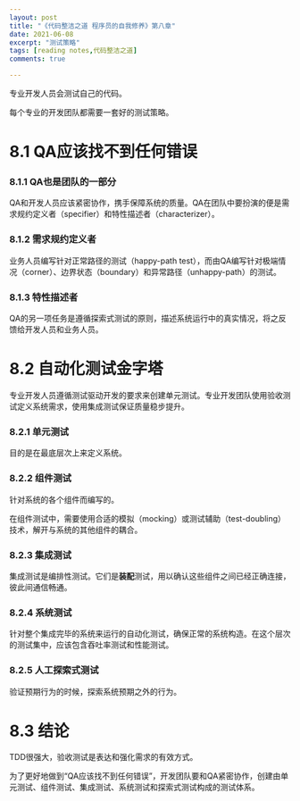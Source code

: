```yaml
---
layout: post
title: "《代码整洁之道 程序员的自我修养》第八章"
date: 2021-06-08
excerpt: "测试策略"                 
tags: [reading notes,代码整洁之道]
comments: true

---
```














专业开发人员会测试自己的代码。

每个专业的开发团队都需要一套好的测试策略。

# 8.1 QA应该找不到任何错误

### 8.1.1 QA也是团队的一部分

QA和开发人员应该紧密协作，携手保障系统的质量。QA在团队中要扮演的便是需求规约定义者（specifier）和特性描述者（characterizer）。

### 8.1.2 需求规约定义者

业务人员编写针对正常路径的测试（happy-path test），而由QA编写针对极端情况（corner）、边界状态（boundary）和异常路径（unhappy-path）的测试。

### 8.1.3 特性描述者

QA的另一项任务是遵循探索式测试的原则，描述系统运行中的真实情况，将之反馈给开发人员和业务人员。

# 8.2 自动化测试金字塔

专业开发人员遵循测试驱动开发的要求来创建单元测试。专业开发团队使用验收测试定义系统需求，使用集成测试保证质量稳步提升。

### 8.2.1 单元测试

目的是在最底层次上来定义系统。

### 8.2.2 组件测试

针对系统的各个组件而编写的。

在组件测试中，需要使用合适的模拟（mocking）或测试辅助（test-doubling）技术，解开与系统的其他组件的耦合。

### 8.2.3 集成测试

集成测试是编排性测试。它们是**装配**测试，用以确认这些组件之间已经正确连接，彼此间通信畅通。

### 8.2.4 系统测试

针对整个集成完毕的系统来运行的自动化测试，确保正常的系统构造。在这个层次的测试集中，应该包含吞吐率测试和性能测试。

### 8.2.5 人工探索式测试

验证预期行为的时候，探索系统预期之外的行为。

# 8.3 结论

TDD很强大，验收测试是表达和强化需求的有效方式。

为了更好地做到“QA应该找不到任何错误”，开发团队要和QA紧密协作，创建由单元测试、组件测试、集成测试、系统测试和探索式测试构成的测试体系。